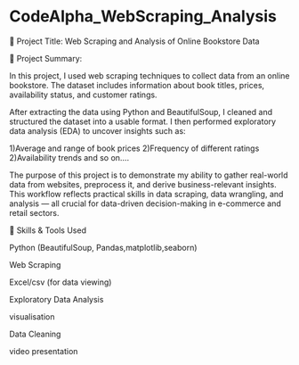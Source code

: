 # CodeAlpha_WebScraping_Analysis
📌 Project Title:
Web Scraping and Analysis of Online Bookstore Data

📝 Project Summary:

In this project, I used web scraping techniques to collect data from an online bookstore. The dataset includes information about book titles, prices, availability status,
and customer ratings.

After extracting the data using Python and BeautifulSoup, I cleaned and structured the dataset into a usable format. 
I then performed exploratory data analysis (EDA) to uncover insights such as:

1)Average and range of book prices
2)Frequency of different ratings
2)Availability trends and so on....

The purpose of this project is to demonstrate my ability to gather real-world data from websites, preprocess it, and derive business-relevant insights. 
This workflow reflects practical skills in data scraping, data wrangling, and analysis — all crucial for data-driven decision-making in e-commerce and retail sectors.

🔧 Skills & Tools Used

Python (BeautifulSoup, Pandas,matplotlib,seaborn)

Web Scraping

Excel/csv (for data viewing)

Exploratory Data Analysis

visualisation

Data Cleaning

video presentation




